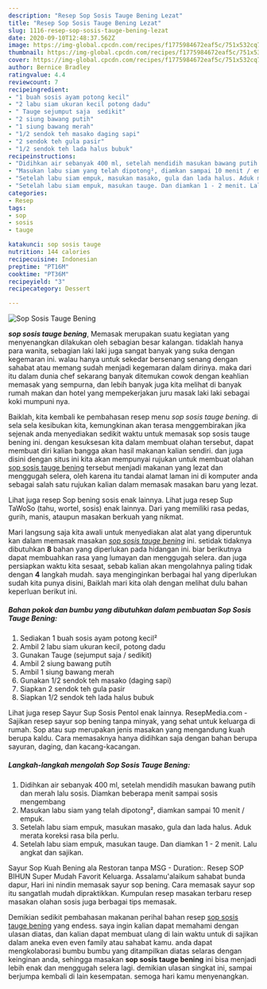 ```yaml
---
description: "Resep Sop Sosis Tauge Bening Lezat"
title: "Resep Sop Sosis Tauge Bening Lezat"
slug: 1116-resep-sop-sosis-tauge-bening-lezat
date: 2020-09-10T12:48:37.562Z
image: https://img-global.cpcdn.com/recipes/f1775984672eaf5c/751x532cq70/sop-sosis-tauge-bening-foto-resep-utama.jpg
thumbnail: https://img-global.cpcdn.com/recipes/f1775984672eaf5c/751x532cq70/sop-sosis-tauge-bening-foto-resep-utama.jpg
cover: https://img-global.cpcdn.com/recipes/f1775984672eaf5c/751x532cq70/sop-sosis-tauge-bening-foto-resep-utama.jpg
author: Bernice Bradley
ratingvalue: 4.4
reviewcount: 7
recipeingredient:
- "1 buah sosis ayam potong kecil"
- "2 labu siam ukuran kecil potong dadu"
- " Tauge sejumput saja  sedikit"
- "2 siung bawang putih"
- "1 siung bawang merah"
- "1/2 sendok teh masako daging sapi"
- "2 sendok teh gula pasir"
- "1/2 sendok teh lada halus bubuk"
recipeinstructions:
- "Didihkan air sebanyak 400 ml, setelah mendidih masukan bawang putih dan merah lalu sosis. Diamkan beberapa menit sampai sosis mengembang"
- "Masukan labu siam yang telah dipotong², diamkan sampai 10 menit / empuk."
- "Setelah labu siam empuk, masukan masako, gula dan lada halus. Aduk merata koreksi rasa bila perlu."
- "Setelah labu siam empuk, masukan tauge. Dan diamkan 1 - 2 menit. Lalu angkat dan sajikan."
categories:
- Resep
tags:
- sop
- sosis
- tauge

katakunci: sop sosis tauge 
nutrition: 144 calories
recipecuisine: Indonesian
preptime: "PT16M"
cooktime: "PT36M"
recipeyield: "3"
recipecategory: Dessert

---
```



![Sop Sosis Tauge Bening](https://img-global.cpcdn.com/recipes/f1775984672eaf5c/751x532cq70/sop-sosis-tauge-bening-foto-resep-utama.jpg)

<b><i>sop sosis tauge bening</i></b>, Memasak merupakan suatu kegiatan yang menyenangkan dilakukan oleh sebagian besar kalangan. tidaklah hanya para wanita, sebagian laki laki juga sangat banyak yang suka dengan kegemaran ini. walau hanya untuk sekedar bersenang senang dengan sahabat atau memang sudah menjadi kegemaran dalam dirinya. maka dari itu dalam dunia chef sekarang banyak ditemukan cowok dengan keahlian memasak yang sempurna, dan lebih banyak juga kita melihat di banyak rumah makan dan hotel yang mempekerjakan juru masak laki laki sebagai koki mumpuni nya.

Baiklah, kita kembali ke pembahasan resep menu <i>sop sosis tauge bening</i>. di sela sela kesibukan kita, kemungkinan akan terasa menggembirakan jika sejenak anda menyediakan sedikit waktu untuk memasak sop sosis tauge bening ini. dengan kesuksesan kita dalam membuat olahan tersebut, dapat membuat diri kalian bangga akan hasil makanan kalian sendiri. dan juga disini dengan situs ini kita akan mempunyai rujukan untuk membuat olahan <u>sop sosis tauge bening</u> tersebut menjadi makanan yang lezat dan menggugah selera, oleh karena itu tandai alamat laman ini di komputer anda sebagai salah satu rujukan kalian dalam memasak masakan baru yang lezat.

Lihat juga resep Sop bening sosis enak lainnya. Lihat juga resep Sup TaWoSo (tahu, wortel, sosis) enak lainnya. Dari yang memiliki rasa pedas, gurih, manis, ataupun masakan berkuah yang nikmat.


Mari langsung saja kita awali untuk menyediakan alat alat yang diperuntuk kan dalam memasak masakan <u><i>sop sosis tauge bening</i></u> ini. setidak tidaknya dibutuhkan <b>8</b> bahan yang diperlukan pada hidangan ini. biar berikutnya dapat membuahkan rasa yang lumayan dan menggugah selera. dan juga persiapkan waktu kita sesaat, sebab kalian akan mengolahnya paling tidak dengan <b>4</b> langkah mudah. saya menginginkan berbagai hal yang diperlukan sudah kita punya disini, Baiklah mari kita olah dengan melihat dulu bahan keperluan berikut ini.

<!--inarticleads1-->

##### Bahan pokok dan bumbu yang dibutuhkan dalam pembuatan Sop Sosis Tauge Bening:

1. Sediakan 1 buah sosis ayam potong kecil²
1. Ambil 2 labu siam ukuran kecil, potong dadu
1. Gunakan  Tauge (sejumput saja / sedikit)
1. Ambil 2 siung bawang putih
1. Ambil 1 siung bawang merah
1. Gunakan 1/2 sendok teh masako (daging sapi)
1. Siapkan 2 sendok teh gula pasir
1. Siapkan 1/2 sendok teh lada halus bubuk


Lihat juga resep Sayur Sup Sosis Pentol enak lainnya. ResepMedia.com - Sajikan resep sayur sop bening tanpa minyak, yang sehat untuk keluarga di rumah. Sop atau sup merupakan jenis masakan yang mengandung kuah berupa kaldu. Cara memasaknya hanya didihkan saja dengan bahan berupa sayuran, daging, dan kacang-kacangan. 

<!--inarticleads2-->

##### Langkah-langkah mengolah Sop Sosis Tauge Bening:

1. Didihkan air sebanyak 400 ml, setelah mendidih masukan bawang putih dan merah lalu sosis. Diamkan beberapa menit sampai sosis mengembang
1. Masukan labu siam yang telah dipotong², diamkan sampai 10 menit / empuk.
1. Setelah labu siam empuk, masukan masako, gula dan lada halus. Aduk merata koreksi rasa bila perlu.
1. Setelah labu siam empuk, masukan tauge. Dan diamkan 1 - 2 menit. Lalu angkat dan sajikan.


Sayur Sop Kuah Bening ala Restoran tanpa MSG - Duration:. Resep SOP BIHUN Super Mudah Favorit Keluarga. Assalamu&#39;alaikum sahabat bunda dapur, Hari ini nindin memasak sayur sop bening. Cara memasak sayur sop itu sangatlah mudah dipraktikkan. Kumpulan resep masakan terbaru resep masakan olahan sosis juga berbagai tips memasak. 

Demikian sedikit pembahasan makanan perihal bahan resep <u>sop sosis tauge bening</u> yang endess. saya ingin kalian dapat memahami dengan ulasan diatas, dan kalian dapat membuat ulang di lain waktu untuk di sajikan dalam aneka even even family atau sahabat kamu. anda dapat mengkolaborasi bumbu bumbu yang ditampilkan diatas selaras dengan keinginan anda, sehingga masakan <b>sop sosis tauge bening</b> ini bisa menjadi lebih enak dan menggugah selera lagi. demikian ulasan singkat ini, sampai berjumpa kembali di lain kesempatan. semoga hari kamu menyenangkan.
